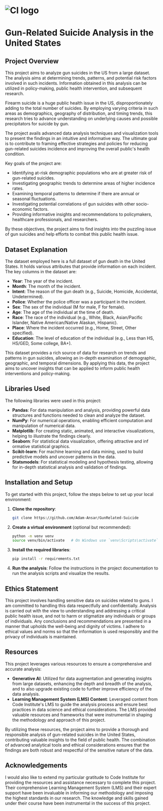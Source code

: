 # ![CI logo](https://codeinstitute.s3.amazonaws.com/fullstack/ci_logo_small.png)

# Gun-Related Suicide Analysis in the United States

## Project Overview

This project aims to analyze gun suicides in the US from a large dataset. The analysis aims at determining trends, patterns, and potential risk factors involved in such incidents. Information obtained in this analysis can be utilized in policy-making, public health intervention, and subsequent research.

Firearm suicide is a huge public health issue in the US, disproportionately adding to the total number of suicides. By employing varying criteria in such areas as demographics, geography of distribution, and timing trends, this research tries to advance understanding on underlying causes and possible precipitators for suicide by gun.

The project avails advanced data analysis techniques and visualization tools to present the findings in an intuitive and informative way. The ultimate goal is to contribute to framing effective strategies and policies for reducing gun-related suicides incidence and improving the overall public's health condition.

Key goals of the project are:

- Identifying at-risk demographic populations who are at greater risk of gun-related suicides.
- Investigating geographic trends to determine areas of higher incidence rates.
- Examining temporal patterns to determine if there are annual or seasonal fluctuations.
- Investigating potential correlations of gun suicides with other socio-economic factors.
- Providing informative insights and recommendations to policymakers, healthcare professionals, and researchers.

By these objectives, the project aims to find insights into the puzzling issue of gun suicides and help efforts to combat this public health issue.

## Dataset Explanation

The dataset employed here is a full dataset of gun death in the United States. It holds various attributes that provide information on each incident. The key columns in the dataset are:

- **Year**: The year of the incident.
- **Month**: The month of the incident.
- **Intent**: The reason of the gun death (e.g., Suicide, Homicide, Accidental, Undetermined).
- **Police**: Whether the police officer was a participant in the incident.
- **Sex**: The sex of the individual (M for male, F for female).
- **Age**: The age of the individual at the time of death.
- **Race**: The race of the individual (e.g., White, Black, Asian/Pacific Islander, Native American/Native Alaskan, Hispanic).
- **Place**: Where the incident occurred (e.g., Home, Street, Other specified).
- **Education**: The level of education of the individual (e.g., Less than HS, HS/GED, Some college, BA+).

This dataset provides a rich source of data for research on trends and patterns in gun suicides, allowing an in-depth examination of demographic, geographic, and temporal dimensions. By applying this data, the project aims to uncover insights that can be applied to inform public health interventions and policy-making.

## Libraries Used

The following libraries were used in this project:

- **Pandas**: For data manipulation and analysis, providing powerful data structures and functions needed to clean and analyze the dataset.
- **NumPy**: For numerical operations, enabling efficient computation and manipulation of numerical data.
- **Matplotlib**: For creating static, animated, and interactive visualizations, helping to illustrate the findings clearly.
- **Seaborn**: For statistical data visualization, offering attractive and inf
ormative statistical graphics.
- **Scikit-learn**: For machine learning and data mining, used to build predictive models and uncover patterns in the data.
- **Statsmodels**: For statistical modeling and hypothesis testing, allowing for in-depth statistical analysis and validation of findings.

## Installation and Setup

To get started with this project, follow the steps below to set up your local environment:

1. **Clone the repository**:
    ```bash
    git clone https://github.com/Adam-Ansar/GunRelated-Suicide 
    ```
2. **Create a virtual environment** (optional but recommended):
    ```bash
    python -m venv venv
    source venv/bin/activate   # On Windows use `venv\Scripts\activate`
    ```

3. **Install the required libraries**:
    ```bash
    pip install -r requirements.txt
    ```

4. **Run the analysis**:
    Follow the instructions in the project documentation to run the analysis scripts and visualize the results.


## Ethics Statement

This project involves handling sensitive data on suicides related to guns. I am committed to handling this data respectfully and confidentially. Analysis is carried out with the view to understanding and addressing a critical public health issue, and not to harm or stigmatize any individuals or groups of individuals. Any conclusions and recommendations are presented in a manner that upholds the well-being and dignity of victims. I adhere to ethical values and norms so that the information is used responsibly and the privacy of individuals is maintained.

## Resources

This project leverages various resources to ensure a comprehensive and accurate analysis:

- **Generative AI**: Utilized for data augmentation and generating insights from large datasets, enhancing the depth and breadth of the analysis, and to also upgrade existing code to further improve efficiency of the data analysis.
- **Learning Management System (LMS) Content**: Leveraged content from Code Institute's LMS to guide the analysis process and ensure best practices in data science and ethical considerations. The LMS provided valuable resources and frameworks that were instrumental in shaping the methodology and approach of this project.

By utilizing these resources, the project aims to provide a thorough and responsible analysis of gun-related suicides in the United States, contributing valuable insights to the field of public health. The combination of advanced analytical tools and ethical considerations ensures that the findings are both robust and respectful of the sensitive nature of the data.

## Acknowledgements

I would also like to extend my particular gratitude to Code Institute for providing the resources and assistance necessary to complete this project. Their comprehensive Learning Management System (LMS) and their expert support have been invaluable in informing our methodology and imposing the highest standards in our research. The knowledge and skills gained under their course have been instrumental in the success of this project.
